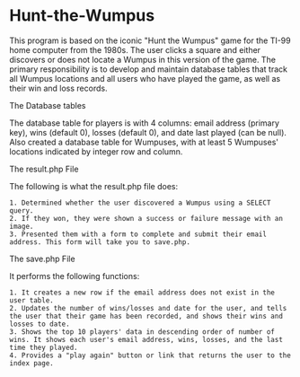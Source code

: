 # Hunt-the-Wumpus

This program is based on the iconic "Hunt the Wumpus" game for the TI-99 home computer from the 1980s.
The user clicks a square and either discovers or does not locate a Wumpus in this version of the game.
The primary responsibility is to develop and maintain database tables that track all Wumpus locations and all users who have played the game, as well as their win and loss records.

The Database tables

The database table for players is with 4 columns: email address (primary key), wins (default 0), losses (default 0), and date last played (can be null).
Also created a database table for Wumpuses, with at least 5 Wumpuses' locations indicated by integer row and column.

The result.php File

The following is what the result.php file does:

    1. Determined whether the user discovered a Wumpus using a SELECT query.
    2. If they won, they were shown a success or failure message with an image.
    3. Presented them with a form to complete and submit their email address. This form will take you to save.php.
    
The save.php File

It performs the following functions:

    1. It creates a new row if the email address does not exist in the user table.
    2. Updates the number of wins/losses and date for the user, and tells the user that their game has been recorded, and shows their wins and losses to date.
    3. Shows the top 10 players' data in descending order of number of wins. It shows each user's email address, wins, losses, and the last time they played.
    4. Provides a "play again" button or link that returns the user to the index page.


